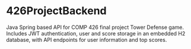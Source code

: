 # 426ProjectBackend
Java Spring based API for COMP 426 final project Tower Defense game. 
Includes JWT authentication, user and score storage in an embedded H2 database, with API endpoints for user information and top scores.
